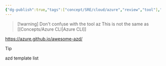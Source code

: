 ```yaml
---
{"dg-publish":true,"tags":["concept/SRE/cloud/azure","review","tool"],"definition":"Azure Developer CLI (azd) is an open-source tool that accelerates the time it takes for you to get your application from local development environment to Azure.","aliases":["azd"],"ms-learn-url":"(https://learn.microsoft.com/en-us/azure/developer/azure-developer-cli/overview)","creation_date":"2024-05-02 22:00","permalink":"/concepts/azure-developer-cli/","dgPassFrontmatter":true}
---
```



> [!warning] Don't confuse with the tool az
> This is not the same as [[Concepts/Azure CLI\|Azure CLI]]

https://azure.github.io/awesome-azd/

> [!tip] 
>   azd template list
